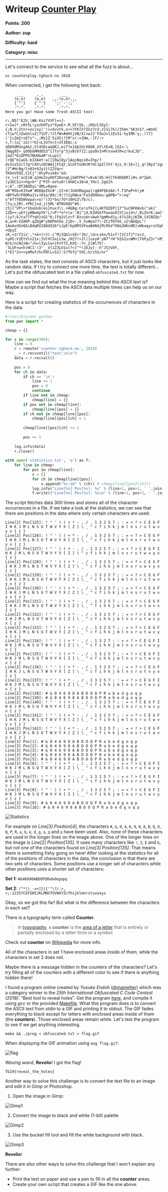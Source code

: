 # Writeup [Counter Play](README.md)

**Points: 200**

**Author: zup**

**Difficulty: hard**

**Category: misc**

---

Let's connect to the service to see what all the fuzz is about...

`nc counterplay.tghack.no 2018`

When connected, I get the following text back:

```
     ___      ,_,        ___
    (o,o)    (o,o)   ,,,(o,o),,,
    {`"'}    {`"'}    ';:`-':;'
    -"-"-    -"-"-      -"-"-
Here you go! Have some fresh ASCII text:

r;,N5?'E2V,\WW.Knz?VVF]=>J-r>1wJ*.cHt5L!yxzhHTyz*XywE+.M_XF(Sk,.jKH/LSGy[-{;N.V;Ztnr=ncixy)'!c=Xvvtk,x<<7FK[h?Znz7cV;J}Si7k(/35mn'5K3s5?.=WnUC
cT{w*CJZwUnlvZ(7{UT;?JlfW=#dHtjVN/X]<wJJ'FXwJ=lJZx51-hyIMh'y;.)lT]('}cZmIrsEfs^-,;Mx}Z'5iU5j?}M"s(:<{Hm,-]F/:+<,f:lu['zG)!*G[<L}U7V<{+3tIR8c:s
oD89dM3xg4&t;5l4SKca&QKJ,eif?e}&bIH/X8O8_UY\YE=N,[GIs-\[Wqg9I>_yDOb&MMdO53^[]Tx*p"5jvB{kT{Z:zpo9v3>M(vvw4lM=z!kuCJU",{&d]*EsQPPG7NUO&d#">Lup}]
)rQE^m]aGS-bIXAet:a[[I0w]Qy/}AqiNqisR=Ihp/?dsInz52cl7g*C4h\nOCWA{jFCqY,&lUtTuUHJ0*H[Jp2[lht'4js_9:1E>]j_q!]Ny1^zgo8.(2^#HcNg/l>B3+9JyittZ2Vq<r
TK9xV59Z,CICj^:8tyPvsk8v'Gd-(e_\>I'acEiW.q1Ho2nyHUf28vnqLjGHfPH{*=KvA!Xb:HlCYkXD6DRl]#s.H*ZpH.(y3DCSJ<>hg>h*'Z"P3Y-eVtuO!l4hW[x38<A_THv].IgG}h
>:A^.:DT3BdDyi"dML=8gee-oR^M5b=K3Yw#'#D6QeIUc#';2I+4!JU4VR&gaa]!qB4FQkSAX:f.T3FwP+k!y#<BPfw9)P80RaIiv)H1a/09/;9(?]{y6Wua"FaIdD9Oou:gAPB+^>!eq^
x"6f7Y8SWVwpa\<o)")3}*bx/7O*z8H1I\fb/c).[7u;L}Rl.+PKC]xd,j(SML'#TNV9QV^#S-c5jl^VP\>*1boUub(es}huxJ\\.+HGBg:Ce!ofk{(L4KTQZEP[17^SuCNFKWvb(^ak{'
1ZQ++;ubYjyBBwmpYk"L/<P!*o*>\a':Nj^jd,KZdGkfFwuauO{Sljuj4+/,BiZorK;aaC"#(jy?;kJta?7fYqh}sQ1"6;[Fq1V]z<f'Bzsubr=bwh?gmM=d1y;47v2AjjKZN,{4[NIQz"
m,a>H-VZARP.q2Dg#"y9DPmVXo_2jD>-,V_5s#pa7?\-ZCzTO7kG_s2\NeQpL"!{AeAvdSnQ&\BdqRX2Q8dX26*iJpE!kpDRSVFeaB4NdjMcRkV*D6&2Wkn8R]vWbaqy+sC6p0BC?=UpyZ
iK,+2rf2ix',"+k+(rJ)-i^MjIQ&l>SE>"]K/,\G>Lskn/h1xf![V{1fJ^rx<2,<yHS:V1EtVln21x:}U(VC5xLs3w_/H{Y!>Jl(]uxyH'yN7^rH"X{G1scWM+]TUFyZ3r^>M}Hr1P0_yC
N/k/ncN{xN=^/G=l3yLCw>}FnY72,KX5-:7<_2[W\T5!-'3LUF<w<h)HC1'(3"__V(1Z3LU1u(?<]"*!JXJy[--h^JS}VXF,[*EI"2v>>ymMufzhcFNlL=S2]:S?fkfy^tH[;U/zSG/nr"
```

As the task states, the text consists of ASCII characters, but it just looks like random data. 
If I try to connect one more time, the text is totally different... 
Let's put the obfuscated text in a file called `obfuscated.txt` for now.

How can we find out what the true meaning behind this ASCII text is? 
Maybe a script that fetches the ASCII data multiple times can help us on our way.

Here is a script for creating statistics of the occurrences of characters in the data.

```python
#!/usr/bin/env python
from pwn import *

chmap = {}

for x in range(300):
    line = 0
    r = remote('counter.tghack.no', 2018)
    _ = r.recvuntil("text:\n\n")
    data = r.recvall()
    
    pos = 0
    for ch in data:
        if ch == '\n':
            line += 1
            pos = 0 
            continue
        if line not in chmap:
            chmap[line] = {}
        if pos not in chmap[line]:
            chmap[line][pos] = {}
        if ch not in chmap[line][pos]:
            chmap[line][pos][ch] = 1
            
        chmap[line][pos][ch] += 1
        
        pos += 1
        
    log.info(data)
    r.close()
    
with open('statistics.txt', 'a') as f:
    for line in chmap:
        for pos in chmap[line]:
            v = [] 
            for ch in chmap[line][pos]:
                v.append("%s:%d" % (ch)) # chmap[line][pos][ch]))
            log.info("Line[%s] Pos[%s]: %s" % (line+1, pos+1, ' '.join(v)))
            f.write(("Line[%s] Pos[%s]: %s\n" % (line+1, pos+1, ' '.join(v))))
```


The script fetches data 300 times and stores all of the character occurrences in a file. 
If we take a look at the statistics, we can see that there are positions in the data where 
only certain characters are used:

```
Line[2] Pos[125]: ! " ' ) ( + * - , / . 1 3 2 5 7 ; : = < ? > C E G F I H K J M L N S U T W V Y X [ Z ] \ _ ^ c f i h k j m l n s r u t w v y x { z }
Line[2] Pos[126]: ! " ' ) ( + * - , / . 1 3 2 5 7 ; : = < ? > C E G F I H K J M L N S U T W V Y X [ Z ] \ _ ^ c f i h k j m l n s r u t w v y x { z }
Line[2] Pos[127]: ! " ' ) ( + - , / . 1 3 2 5 7 ; : = < ? > C E G F I H K J M L N S U T W V Y X [ Z ] \ ^ c f i h k j m l n s r u t w v y x { z }
Line[2] Pos[128]: ! " ' ) ( + * - , / . 1 3 2 5 7 ; : = < ? > C E G F I H K J M L N S T W V Y X [ Z ] \ _ ^ c f i h k j m l n s r u w v y x { z }
Line[2] Pos[129]: ! " ' ) ( + * - , / . 1 3 2 5 7 ; : = < ? > C E G F I H K J M L N S U T W V Y X [ Z ] \ _ ^ c f i h k j m l n s r u t w v y x { z }
Line[2] Pos[130]: ! " ' ) ( + * - , / . 1 3 2 5 7 ; : = < ? > C E G F I H K J M L N S U T W V Y X [ Z ] \ _ ^ c f i h k j m l n s r u t w v y x { z }
Line[2] Pos[131]: ! " ' ) ( + * - , / . 1 3 2 5 7 ; : = < ? > C E G F I H K J M L N S U T W V Y X [ Z ] \ _ ^ f i h k j m l n s r u t w v x { z }
Line[2] Pos[132]: ! " ' ) ( + * - , / . 1 3 2 5 7 ; : = < ? > C E G F I H J M L N S U T W V Y X [ Z ] \ _ ^ c f i h k j m l n s r u t w v y x { z }
Line[2] Pos[133]: ! " ' ) ( + * - , / . 1 3 2 5 7 ; : = < ? > C E G F I H K J M L N S U T W V Y [ Z ] \ _ ^ c f i h k j m l n s r u t w v y x { z }
Line[2] Pos[134]: ! " ' ) ( + * - , / . 1 3 2 7 ; : = < ? > C E G F I H K J M L N S U T W V Y X [ Z ] \ _ ^ c f i h k j m l n s r u t w v y x { }
Line[2] Pos[135]: ! " ' ) ( + * - , / . 1 3 2 5 7 ; : = ? > C E G F I H K J M L N S U T W V Y X [ Z ] \ _ ^ c f i h k j m l n s r u t w v y x { z }
Line[2] Pos[136]: ! " ' ) ( + * - , / . 1 3 2 5 7 ; : = < ? > C E G F I H K J L N S U T W V Y X [ Z ] \ _ ^ c f i h k j m l n s r u t v y x { z }
Line[2] Pos[137]: ! " ' ( + * - , / . 1 3 2 5 7 ; : = < ? > C E G F I H K J M L N S U T W V Y X [ Z ] \ _ ^ c f i h k j m l n s r u t w v y x { z }
Line[2] Pos[138]: # & 0 4 6 9 8 A B D O Q P R a b e d g o q p
Line[2] Pos[139]: # & 0 4 6 9 8 A B D O Q P R a b e d g o q p
Line[2] Pos[140]: ! " ' ) ( + * - , / . 1 3 2 5 7 ; : = < ? C E G F I H K J M L N S U T W V Y X [ Z ] \ _ ^ c f i h k j m l n s r u t w v y x { z }
Line[2] Pos[141]: ! " ' ) ( + * - , / . 1 3 2 5 7 ; : = < ? > C E G F I H K J M L N S U T W V Y X [ Z ] \ _ ^ c f i h k j m l n s r u t w v y x { z }
Line[2] Pos[142]: ! " ' ) ( + * - , / . 1 3 2 5 7 ; : = < ? > C E G F I H K J M L N S U T W V Y X [ Z ] \ _ ^ c f i h k j m l n s r u t w v y x { z }
Line[3] Pos[1]: # & 0 4 6 9 8 A B D O Q P R a b e d g o q p
Line[3] Pos[2]: # & 0 4 6 9 8 A B D O Q P R a b e d g o q p
Line[3] Pos[3]: # & 0 4 6 9 8 A B D O Q P R a b e d g o q p
Line[3] Pos[4]: # & 0 4 6 9 8 A B D O Q P R a b e d g o q p
Line[3] Pos[5]: # & 0 4 6 9 8 A B D O Q P R a b e d g o q p
Line[3] Pos[6]: ! " ' ) ( + * - , / . 1 3 2 5 7 ; : = < ? > C E G F I H K J M L N S U T W V Y X [ Z ] \ _ ^ c f i h k j m l n s r u t w v y x { z }
Line[3] Pos[7]: ! " ' ) ( + * - , / . 1 3 2 5 7 ; : = < ? > C E G F I H K J M L N S U T W V Y X [ Z ] \ _ ^ c f i h k j m l n s r u t w v y x { z }
Line[3] Pos[8]: ! " ' ) ( + * - , / . 1 3 2 5 7 ; : = < ? > C E G F I H K J M L N S U T W V Y X [ Z ] \ _ ^ c f i h k j m l n s r u t w v y x { z }
Line[3] Pos[9]: # & 0 4 6 9 8 A B D O Q P R a b e d g o q p
Line[3] Pos[10]: # & 0 4 6 9 8 A B D O Q P R a b e d g o q p
```

![Statistics](img/statistics.png)

For example on _Line[3] Position[4]_, the characters  `#`, `&`, `0`, `4`, `6`, `9`, `8`, `A`, 
`B`, `D`, `O`, `Q`, `P`, `R`, `a`, `b`, `e`, `d`, `g`, `o`, `q` and `p` have been used. 
Also, none of these characters are used in the longer lines on the image above. 
One of the longer lines on the image is _Line[2] Position[135]_. It uses many characters 
like `!`, `3`, `E` and `G`, but not one of the characters found on _Line[3] Position[135]_. 
That means there is something fishy going on here! After looking at the statistics for all of 
the positions of characters in the data, the conclusion is that there are two sets of characters. 
Some positions use a longer set of characters while other positions uses a shorter set of characters:

**Set 1:** `#&46890ABDOPQRabdegopq`

**Set 2**: `!^*()_-=+]}[{'"\?/.>,<;:12357CEFGHIJKLMNSTUVWXYZcfhijklmnrstuvwxyz`

Okay, so we got this far! But what is the difference between the characters in each set?

There is a typography term called __Counter__. 

> In [typography](https://en.wikipedia.org/wiki/Typography), a **counter** is the 
[area of a letter](https://en.wikipedia.org/wiki/Typeface_anatomy) that is entirely or 
partially enclosed by a letter form or a symbol.

Check out __counter__ on [Wikipedia](<https://en.wikipedia.org/wiki/Counter_(typography)>) for more info.

All of the characters in set 1 have enclosed areas inside of them, while the characters in set 2 does not.

Maybe there is a message hidden in the counters of the characters? Let's try filling all of the counters 
with a different color to see if there is anything hidden there!

I found a program online created by _Yusuke Endoh_ ([@mametter](https://twitter.com/mametter)) which was 
a category winner in the _25th International Obfuscated C Code Contest (2018)_: "Best tool to reveal holes". 
Get the program [here](<http://ioccc.org/2018/endoh1/prog.c>), and compile it using _gcc_ or the 
provided [Makefile](http://ioccc.org/2018/endoh1/Makefile). What this program does is to convert the 
ASCII text from _stdin_ to a GIF and printing it to _stdout_. The GIF fades everything to black except for 
letters with enclosed areas inside of them (the __counters__). Those enclosed areas remain white. 
Let's test the program to see if we get anything interesting.

`make && ./prog < obfuscated.txt > flag.gif`

When displaying the GIF animation using `eog flag.gif`: 

![flag](img/flag.gif)

_Waving wand_, __Revelio__! I got the flag!

```
TG19{reveal_the_holes}
```



Another way to solve this challenge is to convert the text file to an image and edit it in Gimp or Photoshop.

1. Open the image in Gimp:

![Gimp1](img/gimp1.png)

2. Convert the image to black and white (1-bit) palette

![Gimp2](img/gimp2.png)

3. Use the bucket fill tool and fill the white background with black.

![Gimp3](img/gimp3.png)

__Revelio__!

There are also other ways to solve this challenge that I won't explain any further:

- Print the text on paper and use a pen to fill in all the __counter__ areas.
- Create your own script that creates a GIF like the one above.
